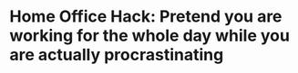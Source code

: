 # Home Office Hack: Pretend you are working for the whole day while you are actually procrastinating 
